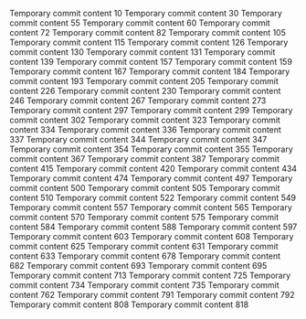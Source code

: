 Temporary commit content 10
Temporary commit content 30
Temporary commit content 55
Temporary commit content 60
Temporary commit content 72
Temporary commit content 82
Temporary commit content 105
Temporary commit content 115
Temporary commit content 126
Temporary commit content 130
Temporary commit content 131
Temporary commit content 139
Temporary commit content 157
Temporary commit content 159
Temporary commit content 167
Temporary commit content 184
Temporary commit content 193
Temporary commit content 205
Temporary commit content 226
Temporary commit content 230
Temporary commit content 246
Temporary commit content 267
Temporary commit content 273
Temporary commit content 297
Temporary commit content 299
Temporary commit content 302
Temporary commit content 323
Temporary commit content 334
Temporary commit content 336
Temporary commit content 337
Temporary commit content 344
Temporary commit content 347
Temporary commit content 354
Temporary commit content 355
Temporary commit content 367
Temporary commit content 387
Temporary commit content 415
Temporary commit content 420
Temporary commit content 434
Temporary commit content 474
Temporary commit content 497
Temporary commit content 500
Temporary commit content 505
Temporary commit content 510
Temporary commit content 522
Temporary commit content 549
Temporary commit content 557
Temporary commit content 565
Temporary commit content 570
Temporary commit content 575
Temporary commit content 584
Temporary commit content 588
Temporary commit content 597
Temporary commit content 603
Temporary commit content 608
Temporary commit content 625
Temporary commit content 631
Temporary commit content 633
Temporary commit content 678
Temporary commit content 682
Temporary commit content 693
Temporary commit content 695
Temporary commit content 713
Temporary commit content 725
Temporary commit content 734
Temporary commit content 735
Temporary commit content 762
Temporary commit content 791
Temporary commit content 792
Temporary commit content 808
Temporary commit content 818
